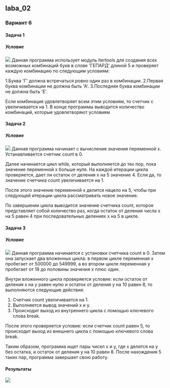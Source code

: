 ## laba_02
### Вариант 6
#### Задача 1
##### Условие
![](https://i.imgur.com/H4McR9a.jpeg)
 Данная программа использует модуль itertools для создания всех возможных комбинаций букв в слове 'ГЕПАРД' длиной 5 и проверяет каждую комбинацию по следующим условиям:

1.Буква 'Г' должна встречаться ровно один раз в комбинации.
2.Первая буква комбинации не должна быть 'А'.
3.Последняя буква комбинации не должна быть 'Е'.

Если комбинация удовлетворяет всем этим условиям, то счетчик c увеличивается на 1. В конце программы выводится количество комбинаций, которые удовлетворяют условиям
#### Задача 2
##### Условие
![](https://i.imgur.com/a1wmBO3.jpeg)
Данная программа начинает с вычисления значения переменной x. Устанавливается счетчик count в 0.

Далее начинается цикл while, который выполняется до тех пор, пока значение переменной x больше нуля. На каждой итерации цикла проверяется, дает ли остаток от деления x на 5 значение 4. Если да, то значение счетчика count увеличивается на 1.

После этого значение переменной x делится нацело на 5, чтобы при следующей итерации цикла рассматривать новое значение.

По завершении цикла выводится значение счетчика count, которое представляет собой количество раз, когда остаток от деления числа x на 5 равен 4 при последовательных делениях x на 5 в цикле.

#### Задача 3
##### Условие
![](https://i.imgur.com/jOIUyly.jpeg)
Данная программа начинается с установки счетчика count в 0. Затем она запускает два вложенных цикла: в первом цикле переменная x пробегает от 500000 до 549999, а во втором цикле переменная y пробегает от 18 до половины значения x плюс один.

Внутри вложенного цикла проверяется условие: если остаток от деления x на y равен нулю и остаток от деления y на 10 равен 8, то выполняются следующие действия:
1. Счетчик count увеличивается на 1.
2. Выполняется вывод значений x и y.
3. Происходит выход из внутреннего цикла с помощью ключевого слова break.

После этого проверяется условие: если счетчик count равен 5, то происходит выход из внешнего цикла с помощью ключевого слова break.

Таким образом, программа ищет пары чисел x и y, где x делится на y без остатка, и остаток от деления y на 10 равен 8. После нахождения 5 таких пар, программа завершает свою работу.
#### Результаты
![](https://i.imgur.com/M2Z9Gko.jpeg)

